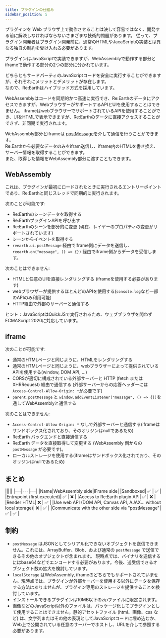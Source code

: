 ```yaml
---
title: プラグインの仕組み
sidebar_position: 5
---
```


プラグインを Web ブラウザ上で動作させることは決して容易ではなく、開発する前に解決しなければならないさまざまな技術的問題があります。
従って、プラグイン開発者はプラグイン開発前に、通常のHTMLやJacaScriptの実装とは異なる独自の制約を受け入れる必要があります。

プラグインはJavaScriptで実装できますが、WebAssemblyで動作する部分とiframeで動作する部分の2つの部分に分かれています。


どちらともサードパーティのJavaScriptコードを安全に実行することができますが、それぞれにメリットとデメリットが存在します。  
なので、Re:Earthはハイブリッド方式を採用しています。

WebAssemblyはコードを同期的かつ高速に実行でき、Re:Earthのデータにアクセスできますが、WebブラウザーがサポートするAPIとUIを使用することはできません。
iframeはwebブラウザーでサポートされているAPIを使用することができ、UIをHTMLで表示できますが、Re:Earthのデータに直接アクセスすることができず、非同期で実行されます。

WebAssembly部分とiframeは [postMessage](https://developer.mozilla.org/en-US/docs/Web/API/Window/postMessage)を介して通信を行うことができます。  
Re:Earthから必要なデータのみをifram送信し、iframe内のHTMLを書き換え、サーバー情報を取得することができます。  
また、取得した情報をWebAssembly部分に渡すこともできます。

## WebAssembly

これは、プラグインが最初にロードされたときに実行されるエントリーポイントであり、Re:Earthと同じスレッドで同期的に実行されます。


次のことが可能です:

- Re:Earthのシーンデータを取得する
- Re:EarthプラグインAPIを呼び出す
- Re:Earthのシーンを部分的に変更 (現在、レイヤーのプロパティの変更がサポートされています)
- シーンからイベントを取得する
- `reearth.ui.postMessage` 経由でiframe側にデータを送信し、`reearth.on("message", () => {})` 経由でiframe側からデータを受信します。

次のことはできません:

- HTMLと任意のUIを直接レンダリングする (iframeを使用する必要があります)
- webブラウザーが提供するほとんどのAPIを使用する(`console.log`など一部のAPIのみ利用可能)
- HTTP経由で外部のサーバーと通信する

ヒント：JavaScriptはQuickJSで実行されるため、ウェブブラウザを問わずECMAScript 2020に対応しています。

## iframe

次のことが可能です:

- 通常のHTMLページと同じように、HTMLをレンダリングする
- 通常のHTMLページと同じように、webブラウザーによって提供されているAPIを使用する(window, DOM API,  ...)
- CORSが適切に構成されている外部サーバーと HTTP (fetch または XHRRequest) 経由で通信する (外部サーバーからの応答ヘッダーには`Access-Control-Allow-Origin: *`が必要です)  
- `parent.postMessage` と `window.addEventListener("message", () => {})`を通してWebAssemblyと通信する

次のことはできません:

- `Access-Control-Allow-Origin: *` なしで外部サーバーと通信する(iframeはサンドボックス化されており、そのオリジンはnullであるため)
- Re:Earth バックエンドと直接通信する
- Re:Earth データを直接取得して変更する (WebAssembly 側からの `postMessage` が必要です)。
- ローカルストレージを使用する(iframeはサンドボックス化されており、そのオリジンはnullであるため)

## まとめ

|||||
|---|---|---|
|Name|WebAssembly side|IFrame side|
|Sandboxed| ✅ | ✅ |
|Entrypoint (first executed)| ✅ | ❌ |
|Access to Re:Earth plugin API| ✅ | ❌ |
|Render HTML| ❌ | ✅ |
|Use web API (DOM API, Canvas API, AJAX... without local storage)| ❌ | ✅ |
|Communicate with the other side via "postMessage"| ✅ | ✅ |


## 制約

- `postMessage` はJSONとしてシリアル化できないオブジェクトを送信できません。これには、ArrayBuffer、Blob、および通常の `postMessage` で送信できるその他のオブジェクトが含まれます。 現時点では、バイナリを送信するにはbase64などでエンコードする必要があります。今後、送受信できるオブジェクト数の拡大を検討しています。
- `localStorage` はWebAssembly, iframeのどちらでもサポートされていません。現時点では、プラグインが外部サーバーを使用する以外にデータを保存する方法はありませんが、プラグイン専用のストレージを提供することを検討しています。
- インストールできるプラグインは10MB以下のzipファイルに限定されます。
- 画像などのJavaScript以外のファイルは、パッケージ化してプラグインとして使用することはできません。静的アセットファイル (html、画像、css など) は、文字列またはその他の表現としてJavaScriptコードに埋め込むか、Web上で公開されている任意のサーバーでホストし、URLを介して参照する必要があります。
